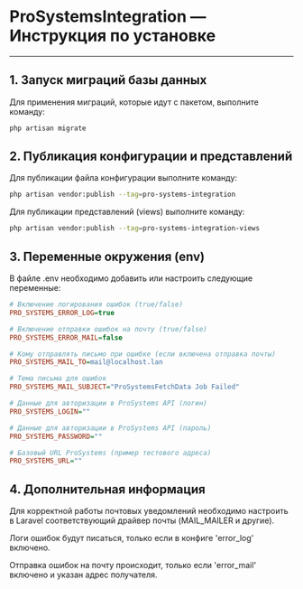 # ProSystemsIntegration — Инструкция по установке

---

## 1. Запуск миграций базы данных

Для применения миграций, которые идут с пакетом, выполните команду:

```bash
php artisan migrate
```


## 2. Публикация конфигурации и представлений

Для публикации файла конфигурации выполните команду:

```bash
php artisan vendor:publish --tag=pro-systems-integration
```
Для публикации представлений (views) выполните команду:

```bash
php artisan vendor:publish --tag=pro-systems-integration-views
```

## 3. Переменные окружения (env)

В файле .env необходимо добавить или настроить следующие переменные:

```ini
# Включение логирования ошибок (true/false)
PRO_SYSTEMS_ERROR_LOG=true

# Включение отправки ошибок на почту (true/false)
PRO_SYSTEMS_ERROR_MAIL=false

# Кому отправлять письмо при ошибке (если включена отправка почты)
PRO_SYSTEMS_MAIL_TO=mail@localhost.lan

# Тема письма для ошибок
PRO_SYSTEMS_MAIL_SUBJECT="ProSystemsFetchData Job Failed"

# Данные для авторизации в ProSystems API (логин)
PRO_SYSTEMS_LOGIN=""

# Данные для авторизации в ProSystems API (пароль)
PRO_SYSTEMS_PASSWORD=""

# Базовый URL ProSystems (пример тестового адреса)
PRO_SYSTEMS_URL=""
```

## 4. Дополнительная информация

Для корректной работы почтовых уведомлений необходимо настроить в Laravel соответствующий драйвер почты (MAIL_MAILER и другие).

Логи ошибок будут писаться, только если в конфиге 'error_log' включено.

Отправка ошибок на почту происходит, только если 'error_mail' включено и указан адрес получателя.





